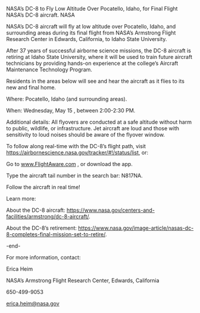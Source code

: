 NASA’s DC-8 to Fly Low Altitude Over Pocatello, Idaho, for Final Flight 
 NASA’s DC-8 aircraft. NASA

NASA’s DC-8 aircraft will fly at low altitude over Pocatello, Idaho, and surrounding areas during its final flight from NASA’s Armstrong Flight Research Center in Edwards, California, to Idaho State University.

After 37 years of successful airborne science missions, the DC-8 aircraft is retiring at Idaho State University, where it will be used to train future aircraft technicians by providing hands-on experience at the college’s Aircraft Maintenance Technology Program.

Residents in the areas below will see and hear the aircraft as it flies to its new and final home.

Where: Pocatello, Idaho (and surrounding areas).

When: Wednesday, May 15 , between 2:00-2:30 PM.

Additional details: All flyovers are conducted at a safe altitude without harm to public, wildlife, or infrastructure. Jet aircraft are loud and those with sensitivity to loud noises should be aware of the flyover window.

To follow along real-time with the DC-8’s flight path, visit https://airbornescience.nasa.gov/tracker/#!/status/list, or:

Go to www.FlightAware.com , or download the app.

Type the aircraft tail number in the search bar: N817NA.

Follow the aircraft in real time!

Learn more:

About the DC-8 aircraft: https://www.nasa.gov/centers-and-facilities/armstrong/dc-8-aircraft/.

About the DC-8’s retirement: https://www.nasa.gov/image-article/nasas-dc-8-completes-final-mission-set-to-retire/.

-end-

For more information, contact:

Erica Heim

NASA’s Armstrong Flight Research Center, Edwards, California

650-499-9053

erica.heim@nasa.gov